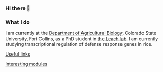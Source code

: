### Hi there 👋
### What I do
I am currently at the [Department of Agricultural Biology](https://agsci.colostate.edu/agbio/), Colorado State University, Fort Collins, as a PhD student in [the Leach lab](https://agsci.colostate.edu/leachlab/). 
I am currently studying transcriptional regulation of defense response genes in rice. 

[Useful links](https://github.com/neupanekamal/my-resources/tree/main/Examples)

[Interesting modules](https://github.com/neupanekamal/CM515-course-2024.git)
<!--
**neupanekamal/neupanekamal** is a ✨ _special_ ✨ repository because its `README.md` (this file) appears on your GitHub profile.

Here are some ideas to get you started:

- 🔭 I’m currently working on ...
- 🌱 I’m currently learning ...
- 👯 I’m looking to collaborate on ...
- 🤔 I’m looking for help with ...
- 💬 Ask me about ...
- 📫 How to reach me: ...
- 😄 Pronouns: ...
- ⚡ Fun fact: ...
-->
